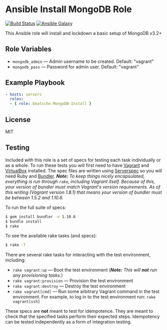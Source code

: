 Ansible Install MongoDB Role
============================

[![Build Status](https://travis-ci.org/bbatsche/Ansible-MongoDB-Install-Role.svg?branch=master)](https://travis-ci.org/bbatsche/Ansible-MongoDB-Install-Role)
[![Ansible Galaxy](https://img.shields.io/ansible/role/6787.svg)](https://galaxy.ansible.com/detail#/role/6787)

This Ansible role will install and lockdown a basic setup of MongoDB v3.2+

Role Variables
--------------

- `mongodb_admin` &mdash; Admin username to be created. Default: "vagrant"
- `mongodb_pass` &mdash; Password for admin user. Default: "vagrant"

Example Playbook
----------------

```yml
- hosts: servers
  roles:
  - { role: bbatsche.MongoDB-Install }
```

License
-------

MIT

Testing
-------

Included with this role is a set of specs for testing each task individually or as a whole. To run these tests you will first need to have [Vagrant](https://www.vagrantup.com/) and [VirtualBox](https://www.virtualbox.org/) installed. The spec files are written using [Serverspec](http://serverspec.org/) so you will need Ruby and [Bundler](http://bundler.io/). _**Note:** To keep things nicely encapsulated, everything is run through `rake`, including Vagrant itself. Because of this, your version of bundler must match Vagrant's version requirements. As of this writing (Vagrant version 1.8.1) that means your version of bundler must be between 1.5.2 and 1.10.6._

To run the full suite of specs:

```bash
$ gem install bundler -v 1.10.6
$ bundle install
$ rake
```

To see the available rake tasks (and specs):

```bash
$ rake -T
```

There are several rake tasks for interacting with the test environment, including:

- `rake vagrant:up` &mdash; Boot the test environment (_**Note:** This will **not** run any provisioning tasks._)
- `rake vagrant:provision` &mdash; Provision the test environment
- `rake vagrant:destroy` &mdash; Destroy the test environment
- `rake vagrant[cmd]` &mdash; Run some arbitrary Vagrant command in the test environment. For example, to log in to the test environment run: `rake vagrant[ssh]`

These specs are **not** meant to test for idempotence. They are meant to check that the specified tasks perform their expected steps. Idempotency can be tested independently as a form of integration testing.
